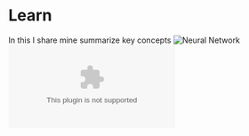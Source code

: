 # Learn
In this I share mine summarize key concepts 
![Neural Network](https://github.com/user-attachments/assets/31ae6780-eee3-45d7-b3ee-abb71a03c363)
![Ways to deploy a model in ML](https://github.com/sepehr21ar/Learn/blob/main/Ways%20to%20deploy%20a%20model%20in%20ML.docx)
